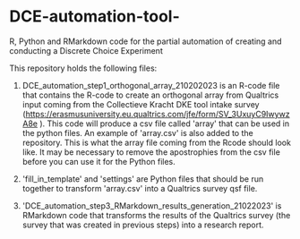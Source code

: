 # DCE-automation-tool-
R, Python and RMarkdown code for the partial automation of creating and conducting a Discrete Choice Experiment 


This repository holds the following files:

1. DCE_automation_step1_orthogonal_array_210202023  is an R-code file that contains the R-code to create an orthogonal array from Qualtrics input coming from the Collectieve Kracht DKE tool intake survey (https://erasmusuniversity.eu.qualtrics.com/jfe/form/SV_3UxuyC9IwywzA8e ). This code will produce a csv file called 'array' that can be used in the python files. An example of 'array.csv' is also added to the repository. This is what the array file coming from the Rcode should look like. It may be necessary to remove the apostrophies from the csv file before you can use it for the Python files. 

2. 'fill_in_template'  and 'settings' are Python files that should be run together to transform 'array.csv' into a Qualtrics survey qsf file. 

3. 'DCE_automation_step3_RMarkdown_results_generation_21022023' is RMarkdown code that transforms the results of the Qualtrics survey (the survey that was created in previous steps) into a research report. 
